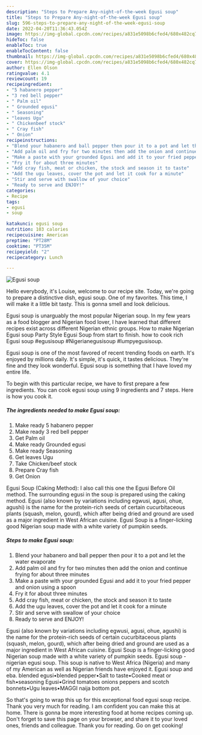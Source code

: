 ```yaml
---
description: "Steps to Prepare Any-night-of-the-week Egusi soup"
title: "Steps to Prepare Any-night-of-the-week Egusi soup"
slug: 596-steps-to-prepare-any-night-of-the-week-egusi-soup
date: 2022-04-20T11:36:43.054Z
image: https://img-global.cpcdn.com/recipes/a831e5098b6cfed4/680x482cq70/egusi-soup-recipe-main-photo.jpg
hideToc: false
enableToc: true
enableTocContent: false
thumbnail: https://img-global.cpcdn.com/recipes/a831e5098b6cfed4/680x482cq70/egusi-soup-recipe-main-photo.jpg
cover: https://img-global.cpcdn.com/recipes/a831e5098b6cfed4/680x482cq70/egusi-soup-recipe-main-photo.jpg
author: Ellen Olson
ratingvalue: 4.1
reviewcount: 19
recipeingredient:
- "5 habanero pepper"
- "3 red bell pepper"
- " Palm oil"
- " Grounded egusi"
- " Seasoning"
- "leaves Ugu"
- " Chickenbeef stock"
- " Cray fish"
- " Onion"
recipeinstructions:
- "Blend your habanero and ball pepper then pour it to a pot and let the water evaporate"
- "Add palm oil and fry for two minutes then add the onion and continue frying for about three minutes"
- "Make a paste with your grounded Egusi and add it to your fried pepper and onion using a spoon"
- "Fry it for about three minutes"
- "Add cray fish, meat or chicken, the stock and season it to taste"
- "Add the ugu leaves, cover the pot and let it cook for a minute"
- "Stir and serve with swallow of your choice"
- "Ready to serve and ENJOY!"
categories:
- Recipe
tags:
- egusi
- soup

katakunci: egusi soup 
nutrition: 103 calories
recipecuisine: American
preptime: "PT28M"
cooktime: "PT35M"
recipeyield: "2"
recipecategory: Lunch

---
```



![Egusi soup](https://img-global.cpcdn.com/recipes/a831e5098b6cfed4/680x482cq70/egusi-soup-recipe-main-photo.jpg)

Hello everybody, it's Louise, welcome to our recipe site. Today, we're going to prepare a distinctive dish, egusi soup. One of my favorites. This time, I will make it a little bit tasty. This is gonna smell and look delicious.

Egusi soup is unarguably the most popular Nigerian soup. In my few years as a food blogger and Nigerian food lover, I have learned that different recipes exist across different Nigerian ethnic groups. How to make Nigerian Egusi soup Party Style Egusi Soup from start to finish. how to cook rich Egusi soup #egusisoup #Nigerianegusisoup #lumpyegusisoup.

Egusi soup is one of the most favored of recent trending foods on earth. It's enjoyed by millions daily. It's simple, it's quick, it tastes delicious. They're fine and they look wonderful. Egusi soup is something that I have loved my entire life.


To begin with this particular recipe, we have to first prepare a few ingredients. You can cook egusi soup using 9 ingredients and 7 steps. Here is how you cook it.

<!--inarticleads1-->

##### The ingredients needed to make Egusi soup:

1. Make ready 5 habanero pepper
1. Make ready 3 red bell pepper
1. Get  Palm oil
1. Make ready  Grounded egusi
1. Make ready  Seasoning
1. Get leaves Ugu
1. Take  Chicken/beef stock
1. Prepare  Cray fish
1. Get  Onion


Egusi Soup (Caking Method): I also call this one the Egusi Before Oil method. The surrounding egusi in the soup is prepared using the caking method. Egusi (also known by variations including egwusi, agusi, ohue, agushi) is the name for the protein-rich seeds of certain cucurbitaceous plants (squash, melon, gourd), which after being dried and ground are used as a major ingredient in West African cuisine. Egusi Soup is a finger-licking good Nigerian soup made with a white variety of pumpkin seeds. 

<!--inarticleads2-->

##### Steps to make Egusi soup:

1. Blend your habanero and ball pepper then pour it to a pot and let the water evaporate
1. Add palm oil and fry for two minutes then add the onion and continue frying for about three minutes
1. Make a paste with your grounded Egusi and add it to your fried pepper and onion using a spoon
1. Fry it for about three minutes
1. Add cray fish, meat or chicken, the stock and season it to taste
1. Add the ugu leaves, cover the pot and let it cook for a minute
1. Stir and serve with swallow of your choice
1. Ready to serve and ENJOY!

Egusi (also known by variations including egwusi, agusi, ohue, agushi) is the name for the protein-rich seeds of certain cucurbitaceous plants (squash, melon, gourd), which after being dried and ground are used as a major ingredient in West African cuisine. Egusi Soup is a finger-licking good Nigerian soup made with a white variety of pumpkin seeds. Egusi soup - nigerian egusi soup. This soup is native to West Africa (Nigeria) and many of my American as well as Nigerian friends have enjoyed it. Egusi soup and eba. blended egusi•blended pepper•Salt to taste•Cooked meat or fish•seasoning Egusi•Grind tomatoes onions peppers and scotch bonnets•Ugu leaves•MAGGI naija bottom pot. 

So that's going to wrap this up for this exceptional food egusi soup recipe. Thank you very much for reading. I am confident you can make this at home. There is gonna be more interesting food at home recipes coming up. Don't forget to save this page on your browser, and share it to your loved ones, friends and colleague. Thank you for reading. Go on get cooking!
